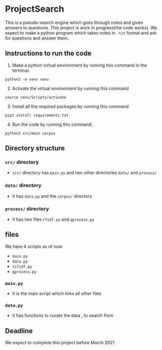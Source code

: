 # ProjectSearch
This is a pseudo-search engine which goes through notes and gives answers to questions.
This project is work in progress(the code works).
We expect to make a python program which takes notes in `.txt` format and ask for questions and answer them.

## Instructions to run the code
1. Make a python virtual environment by running this command in the terminal.
```
python3 -m venv venv
```
2. Activate the virtual environment by running this command
```
source venv/Scripts/activate
```
3. Install all the required packages by running this command
```
pip3 install requirements.txt
```
4. Run the code by running this command.
```
python3 src/main corpus
```

## Directory structure  

### `src/` directory
- `src/` directory has `main.py` and two other directories `data/` and `process/`
### `data/` directory
- It has `data.py` and the `corpus/` directory
### `process/` directory 
- It has two files `tfidf.py` and `qprocess.py`

## files
We have 4 scripts as of now 
- `main.py`
- `data.py`
- `tifidf.py`
- `qprocess.py`

### `main.py`
- It is the main script which links all other files

### `data.py`
- It has functions to curate the data , to search from 



<!--
## Current Deliverables
- [x] take an input from `.txt` files and 
- [x] take questions as input and also the marking for the question
- [x] make a tf-idf algorithm to rank the sentences
- [x] and return those sentences
-->
## Deadline 
 We expect to complete this project before March 2021
